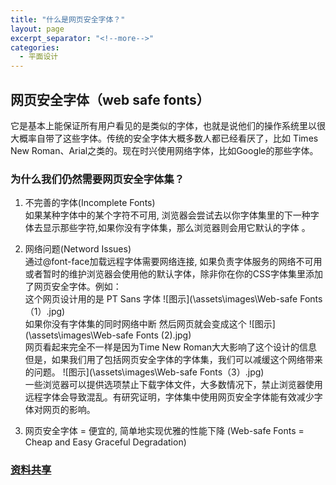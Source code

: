 ```yaml
---
title: "什么是网页安全字体？"
layout: page
excerpt_separator: "<!--more-->"
categories:
  - 平面设计
---   
```


## 网页安全字体（web safe fonts）
它是基本上能保证所有用户看见的是类似的字体，也就是说他们的操作系统里以很大概率自带了这些字体。传统的安全字体大概多数人都已经看厌了，比如 Times New Roman、Arial之类的。现在时兴使用网络字体，比如Google的那些字体。

<!--more-->    

### 为什么我们仍然需要网页安全字体集？  
1. 不完善的字体(Incomplete Fonts)    
如果某种字体中的某个字符不可用, 浏览器会尝试去以你字体集里的下一种字体去显示那些字符,如果你没有字体集，那么浏览器则会用它默认的字体 。

2. 网络问题(Netword Issues)   
通过@font-face加载远程字体需要网络连接, 如果负责字体服务的网络不可用或者暂时的维护浏览器会使用他的默认字体，除非你在你的CSS字体集里添加了网页安全字体。例如：  
 这个网页设计用的是 PT Sans 字体 
![图示](\assets\images\Web-safe Fonts（1）.jpg)   
如果你没有字体集的同时网络中断 然后网页就会变成这个
![图示](\assets\images\Web-safe Fonts (2).jpg)  
网页看起来完全不一样是因为Time New Roman大大影响了这个设计的信息
但是，如果我们用了包括网页安全字体的字体集，我们可以减缓这个网络带来的问题。 
![图示](\assets\images\Web-safe Fonts（3）.jpg)  
一些浏览器可以提供选项禁止下载字体文件，大多数情况下，禁止浏览器使用远程字体会导致混乱。有研究证明，字体集中使用网页安全字体能有效减少字体对网页的影响。  

3. 网页安全字体 = 便宜的, 简单地实现优雅的性能下降 (Web-safe Fonts = Cheap and Easy Graceful Degradation)  

 ### [资料共享](https://www.webfx.com/blog/web-design/why-we-still-need-web-safe-fonts/)